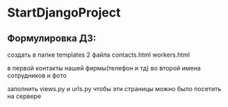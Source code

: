 # StartDjangoProject
## Формулировка ДЗ:
создать в папке templates 2 файла
contacts.html
workers.html


в первой контакты нашей фирмы(телефон и тд)
во второй имена сотрудников и фото

заполнить views.py и urls.py
чтобы эти страницы можно было посетить на сервере
